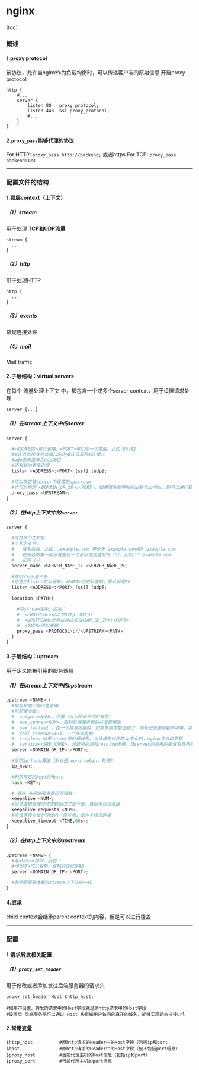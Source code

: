 # nginx
[toc]

### 概述
#### 1.proxy protocol
该协议，允许当nginx作为负载均衡时，可以传递客户端的原始信息
开启proxy protocol
```shell
http {
    #...
    server {
        listen 80   proxy_protocol;
        listen 443  ssl proxy_protocol;
        #...
    }
}
```

#### 2.`proxy_pass`能够代理的协议
For HTTP: `proxy_pass http://backend;` 或者https
For TCP: `proxy_pass backend:123`

***

### 配置文件的结构

#### 1.顶层context（上下文）

##### （1）stream
用于处理 **TCP和UDP流量**
```shell
stream {
  ...
}
```

##### （2）http
用于处理HTTP
```shell
http {
  ...
}
```

##### （3）events
常规连接处理

##### （4）mail
Mail traffic

#### 2.子层结构：virtual servers
在每个 流量处理上下文 中，都包含一个或多个server context，用于设置请求处理
```python
server {...}
```

##### （1）在stream上下文中的server
```python
server {

  #<ADDRESS>可以省略，<PORT>可以写一个范围，比如:80-82
  #ssl表示所有与该端口的连接应该采用ssl模式
  #udp表示监听在udp端口
  #还有其他更多选项
  listen <ADDRESS>:<PORT> [ssl] [udp];

  #可以指定该server中设置的upstream
  #也可以指定 <DOMAIN_OR_IP>:<PORT>，如果域名能够解析出多个ip地址，则可以进行轮询转发到这些地址
  proxy_pass <UPSTREAM>;
}
```

##### （2）在http上下文中的server
```python
server {

  #支持多个主机名
  #主机名支持：
  #   域名后缀，比如：.example.com 等价于 example.com和*.example.com
  #   在域名的第一部分或最后一个部分使用通配符（*），比如：*.example.com
  #   正则（~），
  server_name <SERVER_NAME_1> <SERVER_NAME_2>;

  #跟stream差不多
  #这里的listen可以省略，<PORT>也可以省略，默认就是80
  listen <ADDRESS>:<PORT> [ssl] [udp];

  location <PATH>{

    #与stream相似，区别：
    #  <PROTOCOL>可以为http、https
    #  <UPSTREAM>处可以换成<DOMIAN_OR_IP>:<PORT>
    #  <PATH>可以省略
    proxy_pass <PROTOCOL>://<UPSTREAM><PATH>;
  }
}
```

#### 3.子层结构：uptream
用于定义能被引用的服务器组

##### （1）在stream上下文中的upstream
```python
upstream <NAME> {
  #地址和端口都不能省略
  #可配置参数：
  #  weight=<NUM>，权重（当为轮询方式时有用）
  #  max_conns=<NUM>，限制后端服务器的并发连接数
  #  max_fails=1 ，在一个探测周期内，如果失败次数达到了，则标记该服务器不可用，并等待下一个周期再检测（如果为0，标记该服务器一直可用）
  #  fail_timeout=10s，一个探测周期
  #  resolve，如果server用的是域名，当该域名对应的ip变化时，nginx会自动更新
  #  service=<SRV_NAME>，该选项必须和resolve连用，且server必须用的是域名且不用指定端口，因为该配置会去DNS的SRV记录中找到名为<SRV_NAME>的port
  server <DOMAIN_OR_IP>:<PORT>;

  #采用ip hash算法（默认是round-robin，轮询）
  ip_hash;

  #利用指定的key进行hash
  hash <KEY>;

  # 缓存 与后端服务器的连接数
  keepalive <NUM>;
  #当该连接处理的请求数超过了这个值，就会关闭该连接
  keepalive_requests <NUM>;
  #当该连接在该时间段内一直空闲，就会关闭该连接
  keepalive_timeout <TIME,60s>;
}
```

##### （2）在http上下文中的upstream
```python
upstream <NAME> {
  #与stream相似，区别：
  #<PORT>可以省略，省略的话就是80
  server <DOMAIN_OR_IP>:<PORT>;

  #其他配置基本都与stream上下文的一样
}
```

#### 4.继承
child context会继承parent context的内容，但是可以进行覆盖

***

### 配置
#### 1.请求转发相关配置
##### （1）`proxy_set_header`    
用于修改或者添加发往后端服务器的请求头
```shell
proxy_set_header Host $http_host;

#如果不设置，转发的请求中的Host字段就是原http请求中的Host字段
#设置后 后端服务器可以通过 Host 头得知用户访问的真正的域名，能够实现动态拼接url
```

#### 2.常用变量
```shell
$http_host          #原http请求的Header中的Host字段（包括ip和port
$host               #原http请求的Header中的Host字段（但不包括port信息）
$proxy_host         #当前代理主机的Host信息（包括ip和port）
$proxy_port         #当前代理主机的port信息
```
